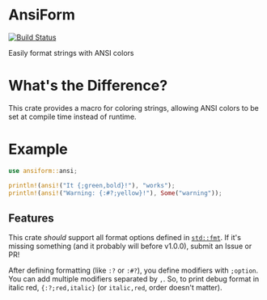 # AnsiForm

[![Build Status](https://travis-ci.com/spenserblack/yacc.svg?branch=master)](https://travis-ci.com/spenserblack/yacc)

Easily format strings with ANSI colors

# What's the Difference?

This crate provides a macro for coloring strings, allowing ANSI colors to be set at compile time instead of runtime.

# Example

```rust
use ansiform::ansi;

println!(ansi!("It {;green,bold}!"), "works");
println!(ansi!("Warning: {:#?;yellow}!"), Some("warning"));
```

## Features

This crate *should* support all format options defined in
[`std::fmt`](https://doc.rust-lang.org/std/fmt/). If it's missing something (and it probably will
before v1.0.0), submit an Issue or PR!

After defining formatting (like `:?` or `:#?`), you define modifiers with `;option`. You can add multiple
modifiers separated by `,`. So, to print debug format in italic red, `{:?;red,italic}` (or `italic,red`, order
doesn't matter).
